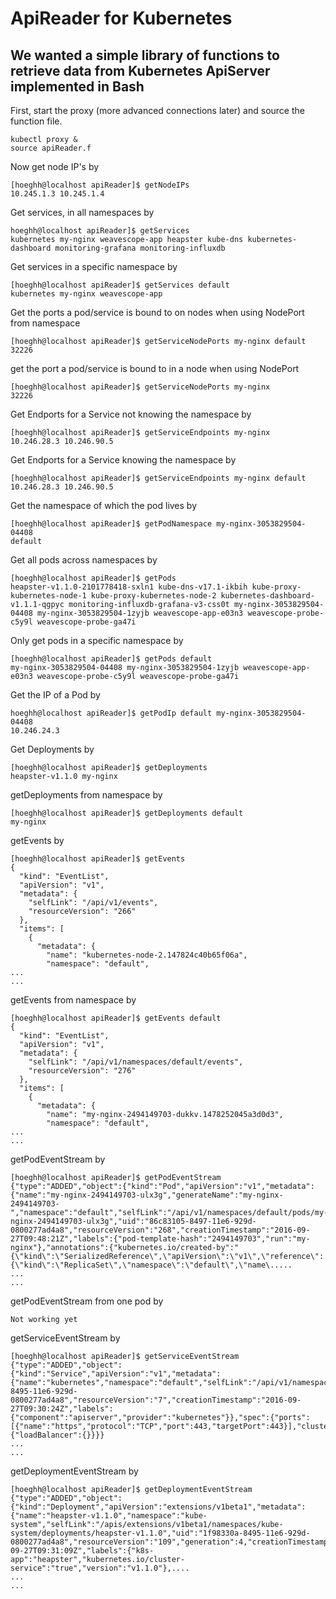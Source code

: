 # ApiReader for Kubernetes
## We wanted a simple library of functions to retrieve data from Kubernetes ApiServer implemented in Bash

First, start the proxy (more advanced connections later) and source the function file.
```
kubectl proxy &
source apiReader.f
```

Now get node IP's by 
```
[hoeghh@localhost apiReader]$ getNodeIPs
10.245.1.3 10.245.1.4
```

Get services, in all namespaces by 
```
hoeghh@localhost apiReader]$ getServices
kubernetes my-nginx weavescope-app heapster kube-dns kubernetes-dashboard monitoring-grafana monitoring-influxdb
``` 

Get services in a specific namespace by 
```
[hoeghh@localhost apiReader]$ getServices default
kubernetes my-nginx weavescope-app
```

Get the ports a pod/service is bound to on nodes when using NodePort from namespace
```
[hoeghh@localhost apiReader]$ getServiceNodePorts my-nginx default
32226
```

get the port a pod/service is bound to in a node when using NodePort
```
[hoeghh@localhost apiReader]$ getServiceNodePorts my-nginx
32226
```

Get Endports for a Service not knowing the namespace by
```
[hoeghh@localhost apiReader]$ getServiceEndpoints my-nginx
10.246.28.3 10.246.90.5
```

Get Endports for a Service knowing the namespace by
```
[hoeghh@localhost apiReader]$ getServiceEndpoints my-nginx default
10.246.28.3 10.246.90.5

```

Get the namespace of which the pod lives by 
```
[hoeghh@localhost apiReader]$ getPodNamespace my-nginx-3053829504-04408
default
```

Get all pods across namespaces by 
```
[hoeghh@localhost apiReader]$ getPods
heapster-v1.1.0-2101778418-sxln1 kube-dns-v17.1-ikbih kube-proxy-kubernetes-node-1 kube-proxy-kubernetes-node-2 kubernetes-dashboard-v1.1.1-qgpyc monitoring-influxdb-grafana-v3-css0t my-nginx-3053829504-04408 my-nginx-3053829504-1zyjb weavescope-app-e03n3 weavescope-probe-c5y9l weavescope-probe-ga47i
```

Only get pods in a specific namespace by
```
[hoeghh@localhost apiReader]$ getPods default
my-nginx-3053829504-04408 my-nginx-3053829504-1zyjb weavescope-app-e03n3 weavescope-probe-c5y9l weavescope-probe-ga47i
```

Get the IP of a Pod by
```
hoeghh@localhost apiReader]$ getPodIp default my-nginx-3053829504-04408
10.246.24.3
```

Get Deployments by
```
[hoeghh@localhost apiReader]$ getDeployments
heapster-v1.1.0 my-nginx
```

getDeployments from namespace by
```
[hoeghh@localhost apiReader]$ getDeployments default
my-nginx
```

getEvents by
```
[hoeghh@localhost apiReader]$ getEvents 
{
  "kind": "EventList",
  "apiVersion": "v1",
  "metadata": {
    "selfLink": "/api/v1/events",
    "resourceVersion": "266"
  },
  "items": [
    {
      "metadata": {
        "name": "kubernetes-node-2.147824c40b65f06a",
        "namespace": "default",
...
...
```

getEvents from namespace by
```
[hoeghh@localhost apiReader]$ getEvents default
{
  "kind": "EventList",
  "apiVersion": "v1",
  "metadata": {
    "selfLink": "/api/v1/namespaces/default/events",
    "resourceVersion": "276"
  },
  "items": [
    {
      "metadata": {
        "name": "my-nginx-2494149703-dukkv.1478252045a3d0d3",
        "namespace": "default",
...
...
```

getPodEventStream by
```
[hoeghh@localhost apiReader]$ getPodEventStream 
{"type":"ADDED","object":{"kind":"Pod","apiVersion":"v1","metadata":{"name":"my-nginx-2494149703-ulx3g","generateName":"my-nginx-2494149703-","namespace":"default","selfLink":"/api/v1/namespaces/default/pods/my-nginx-2494149703-ulx3g","uid":"86c83105-8497-11e6-929d-0800277ad4a8","resourceVersion":"268","creationTimestamp":"2016-09-27T09:48:21Z","labels":{"pod-template-hash":"2494149703","run":"my-nginx"},"annotations":{"kubernetes.io/created-by":"{\"kind\":\"SerializedReference\",\"apiVersion\":\"v1\",\"reference\":{\"kind\":\"ReplicaSet\",\"namespace\":\"default\",\"name\.....
...
...
```

getPodEventStream from one pod by
```
Not working yet
```

getServiceEventStream by
```
[hoeghh@localhost apiReader]$ getServiceEventStream 
{"type":"ADDED","object":{"kind":"Service","apiVersion":"v1","metadata":{"name":"kubernetes","namespace":"default","selfLink":"/api/v1/namespaces/default/services/kubernetes","uid":"04846b7b-8495-11e6-929d-0800277ad4a8","resourceVersion":"7","creationTimestamp":"2016-09-27T09:30:24Z","labels":{"component":"apiserver","provider":"kubernetes"}},"spec":{"ports":[{"name":"https","protocol":"TCP","port":443,"targetPort":443}],"clusterIP":"10.247.0.1","type":"ClusterIP","sessionAffinity":"ClientIP"},"status":{"loadBalancer":{}}}}
...
...
```

getDeploymentEventStream by
```
[hoeghh@localhost apiReader]$ getDeploymentEventStream 
{"type":"ADDED","object":{"kind":"Deployment","apiVersion":"extensions/v1beta1","metadata":{"name":"heapster-v1.1.0","namespace":"kube-system","selfLink":"/apis/extensions/v1beta1/namespaces/kube-system/deployments/heapster-v1.1.0","uid":"1f98330a-8495-11e6-929d-0800277ad4a8","resourceVersion":"109","generation":4,"creationTimestamp":"2016-09-27T09:31:09Z","labels":{"k8s-app":"heapster","kubernetes.io/cluster-service":"true","version":"v1.1.0"},....
...
...
```


